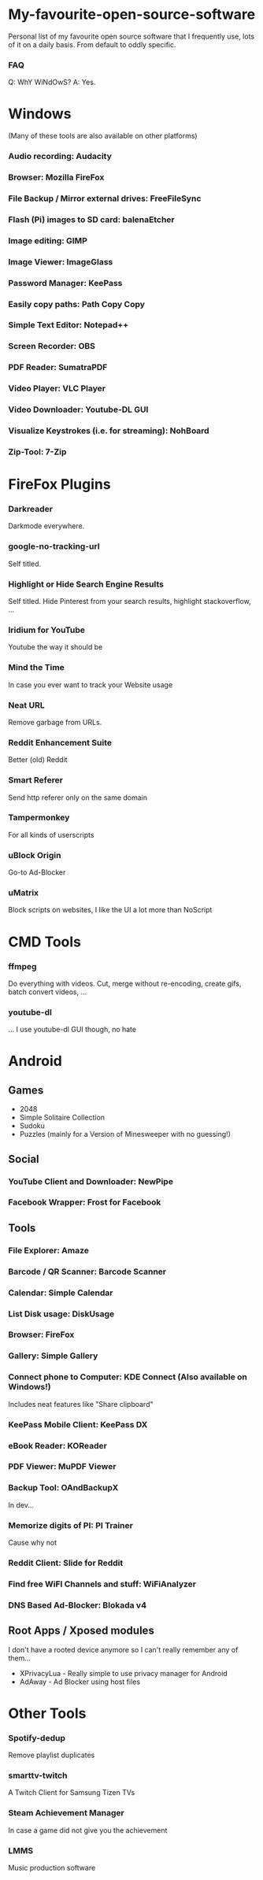 # My-favourite-open-source-software
Personal list of my favourite open source software that I frequently use, lots of it on a daily basis. 
From default to oddly specific.

### FAQ
Q: WhY WiNdOwS? A: Yes. 

# Windows
(Many of these tools are also available on other platforms)


### Audio recording: Audacity

### Browser: Mozilla FireFox

### File Backup / Mirror external drives: FreeFileSync

### Flash (Pi) images to SD card: balenaEtcher

### Image editing: GIMP

### Image Viewer: ImageGlass

### Password Manager: KeePass

### Easily copy paths: Path Copy Copy

### Simple Text Editor: Notepad++

### Screen Recorder: OBS

### PDF Reader: SumatraPDF

### Video Player: VLC Player

### Video Downloader: Youtube-DL GUI

### Visualize Keystrokes (i.e. for streaming): NohBoard

### Zip-Tool: 7-Zip

# FireFox Plugins
### Darkreader
Darkmode everywhere.

### google-no-tracking-url
Self titled.

### Highlight or Hide Search Engine Results 
Self titled. Hide Pinterest from your search results, highlight stackoverflow, ...

### Iridium for YouTube
Youtube the way it should be

### Mind the Time
In case you ever want to track your Website usage

### Neat URL
Remove garbage from URLs.

### Reddit Enhancement Suite
Better (old) Reddit

### Smart Referer
Send http referer only on the same domain

### Tampermonkey
For all kinds of userscripts

### uBlock Origin
Go-to Ad-Blocker

### uMatrix
Block scripts on websites, I like the UI a lot more than NoScript



# CMD Tools

### ffmpeg
Do everything with videos. Cut, merge without re-encoding, create gifs, batch convert videos, ...

### youtube-dl
... I use youtube-dl GUI though, no hate

# Android


## Games

- 2048
- Simple Solitaire Collection
- Sudoku
- Puzzles (mainly for a Version of Minesweeper with no guessing!)

## Social

### YouTube Client and Downloader: NewPipe

### Facebook Wrapper: Frost for Facebook

## Tools
### File Explorer: Amaze

### Barcode / QR Scanner: Barcode Scanner

### Calendar: Simple Calendar

### List Disk usage: DiskUsage

### Browser: FireFox

### Gallery: Simple Gallery

### Connect phone to Computer: KDE Connect (Also available on Windows!)
Includes neat features like "Share clipboard"

### KeePass Mobile Client: KeePass DX

### eBook Reader: KOReader

### PDF Viewer: MuPDF Viewer

### Backup Tool: OAndBackupX
In dev...

### Memorize digits of PI: PI Trainer
Cause why not

### Reddit Client: Slide for Reddit

### Find free WiFI Channels and stuff: WiFiAnalyzer

### DNS Based Ad-Blocker: Blokada v4

## Root Apps / Xposed modules
I don't have a rooted device anymore so I can't really remember any of them... 

- XPrivacyLua - Really simple to use privacy manager for Android
- AdAway - Ad Blocker using host files

# Other Tools

### Spotify-dedup
Remove playlist duplicates

### smarttv-twitch
A Twitch Client for Samsung Tizen TVs

### Steam Achievement Manager
In case a game did not give you the achievement

### LMMS
Music production software


